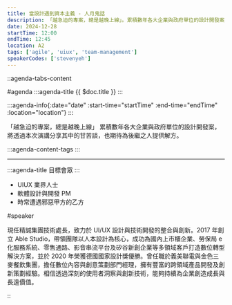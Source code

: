 ```yaml
---
title: 當設計遇到資本主義 - 人月鬼話
description: 「越急迫的專案，總是越晚上線」。累積數年各大企業與政府單位的設計開發案，將透過本次演講分享其中的甘苦談，也期待為後繼之人提供解方。
date: 2024-12-28
startTime: 12:00
endTime: 12:45
location: A2
tags: ['agile', 'uiux', 'team-management']
speakerCodes: ['stevenyeh']
---
```


::agenda-tabs-content
<!--議程資訊-->
#agenda
:::agenda-title
{{ $doc.title }}
:::

:::agenda-info{:date="date" :start-time="startTime" :end-time="endTime" :location="location"}
:::

<!--議程資訊(內容)-->
「越急迫的專案，總是越晚上線」
累積數年各大企業與政府單位的設計開發案，將透過本次演講分享其中的甘苦談，也期待為後繼之人提供解方。

:::agenda-content-tags
:::

---

:::agenda-title
目標會眾
:::

<!--目標會眾(內容)-->
- UIUX 業界人士
- 軟體設計與開發 PM
- 時常遭遇邪惡甲方的乙方

<!--講者介紹-->
#speaker
<!--講者介紹(內容)-->
現任精誠集團技術處長，致力於 UI/UX 設計與技術開發的整合與創新。2017 年創立 Able Studio，帶領團隊以人本設計為核心，成功為國內上市櫃企業、勞保局 e 化服務系統、零售通路、影音串流平台及矽谷新創企業等多領域客戶打造數位轉型解決方案，並於 2020 年榮獲德國國家設計獎優勝。曾任職於義美聯電與金色三麥餐飲集團，擔任數位內容與創意策劃部門經理，擁有豐富的跨領域產品開發及創新策劃經驗。相信透過深刻的使用者洞察與創新技術，能夠持續為企業創造成長與長遠價值。

::
